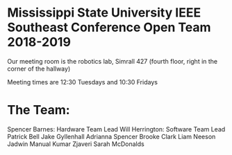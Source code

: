 # Mississippi State University IEEE Southeast Conference Open Team 2018-2019

Our meeting room is the robotics lab, Simrall 427 (fourth floor, right in the corner of the hallway)

Meeting times are 12:30 Tuesdays and 10:30 Fridays

# The Team:
Spencer Barnes: Hardware Team Lead
Will Herrington: Software Team Lead
Patrick Bell
Jake Gyllenhall
Adrianna Spencer
Brooke Clark
Liam Neeson
Jadwin Manual
Kumar Zjaveri
Sarah McDonalds
